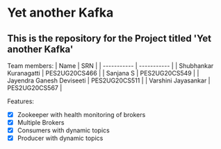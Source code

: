 # Yet another Kafka
## This is the repository for the Project titled 'Yet another Kafka'

Team members:
| Name | SRN |
| ----------- | ----------- |
| Shubhankar Kuranagatti | PES2UG20CS466 |
| Sanjana S | PES2UG20CS549 |
| Jayendra Ganesh Deviseeti | PES2UG20CS511 |
| Varshini Jayasankar | PES2UG20CS567 | 

Features:
- [x] Zookeeper with health monitoring of brokers
- [x] Multiple Brokers
- [x] Consumers with dynamic topics
- [x] Producer with dynamic topics
